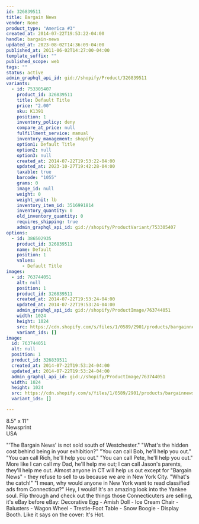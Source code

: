 ```yaml
---
id: 326839511
title: Bargain News
vendor: None
product_type: "America #3"
created_at: 2014-07-22T19:53:22-04:00
handle: bargain-news
updated_at: 2023-08-02T14:36:09-04:00
published_at: 2011-06-02T14:27:00-04:00
template_suffix: ""
published_scope: web
tags: ""
status: active
admin_graphql_api_id: gid://shopify/Product/326839511
variants:
  - id: 753305407
    product_id: 326839511
    title: Default Title
    price: "2.00"
    sku: K1391
    position: 1
    inventory_policy: deny
    compare_at_price: null
    fulfillment_service: manual
    inventory_management: shopify
    option1: Default Title
    option2: null
    option3: null
    created_at: 2014-07-22T19:53:22-04:00
    updated_at: 2023-10-27T19:42:28-04:00
    taxable: true
    barcode: "1055"
    grams: 0
    image_id: null
    weight: 0
    weight_unit: lb
    inventory_item_id: 3516991814
    inventory_quantity: 0
    old_inventory_quantity: 0
    requires_shipping: true
    admin_graphql_api_id: gid://shopify/ProductVariant/753305407
options:
  - id: 386502935
    product_id: 326839511
    name: Default
    position: 1
    values:
      - Default Title
images:
  - id: 763744051
    alt: null
    position: 1
    product_id: 326839511
    created_at: 2014-07-22T19:53:24-04:00
    updated_at: 2014-07-22T19:53:24-04:00
    admin_graphql_api_id: gid://shopify/ProductImage/763744051
    width: 1024
    height: 1024
    src: https://cdn.shopify.com/s/files/1/0589/2901/products/bargainnews.jpeg?v=1406073204
    variant_ids: []
image:
  id: 763744051
  alt: null
  position: 1
  product_id: 326839511
  created_at: 2014-07-22T19:53:24-04:00
  updated_at: 2014-07-22T19:53:24-04:00
  admin_graphql_api_id: gid://shopify/ProductImage/763744051
  width: 1024
  height: 1024
  src: https://cdn.shopify.com/s/files/1/0589/2901/products/bargainnews.jpeg?v=1406073204
  variant_ids: []

---
```


8.5" x 11"  
Newsprint  
USA

"'The Bargain News' is not sold south of Westchester." "What's the hidden cost behind being in your exhibition?" "You can call Bob, he'll help you out." "You can call Rich, he'll help you out." "You can call Pete, he'll help you out." More like I can call my Dad, he'll help me out; I can call Jason's parents, they'll help me out. Almost anyone in CT will help us out except for "Bargain News" - they refuse to sell to us because we are in New York City. "What's the catch!" "I mean, why would anyone in New York want to read classified ads from Connecticut?" Hey, I would! It's an amazing look into the Yankee soul. Flip through and check out the things those Connecticuters are selling, it's eBay before eBay: Decorative Egg - Amish Doll - Ice Cream Chair - Balusters - Wagon Wheel - Trestle-Foot Table - Snow Boogie - Display Booth. Like it says on the cover: It's Hot.